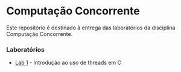 # Computação Concorrente
Este repositório é destinado à entrega das laboratórios da disciplina  Computação Concorrente.

### Laboratórios
- [Lab 1](./M1/Lab1) - Introdução ao uso de threads em C
